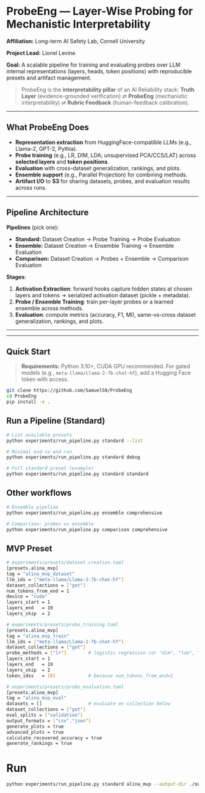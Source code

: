 # ProbeEng — Layer-Wise Probing for Mechanistic Interpretability

**Affiliation:** Long-term AI Safety Lab, Cornell University  

**Project Lead:** Lionel Levine

**Goal:** A scalable pipeline for training and evaluating probes over LLM internal representations (layers, heads, token positions) with reproducible presets and artifact management.

> ProbeEng is the **interpretability pillar** of an AI Reliability stack:
> **Truth Layer** (evidence-grounded verification) ⇄ **ProbeEng** (mechanistic interpretability) ⇄ **Rubric Feedback** (human-feedback calibration).

---

## What ProbeEng Does

- **Representation extraction** from HuggingFace-compatible LLMs (e.g., Llama-2, GPT-2, Pythia).  
- **Probe training** (e.g., LR, DIM, LDA; unsupervised PCA/CCS/LAT) across **selected layers** and **token positions**.  
- **Evaluation** with cross-dataset generalization, rankings, and plots.  
- **Ensemble support** (e.g., Parallel Projection) for combining methods.  
- **Artifact I/O** to **S3** for sharing datasets, probes, and evaluation results across runs.

---

## Pipeline Architecture

**Pipelines** (pick one):
- **Standard:** Dataset Creation → Probe Training → Probe Evaluation  
- **Ensemble:** Dataset Creation → Ensemble Training → Ensemble Evaluation  
- **Comparison:** Dataset Creation → Probes + Ensemble → Comparison Evaluation

**Stages**:
1) **Activation Extraction**: forward hooks capture hidden states at chosen layers and tokens → serialized activation dataset (pickle + metadata).  
2) **Probe / Ensemble Training**: train per-layer probes or a learned ensemble across methods.  
3) **Evaluation**: compute metrics (accuracy, F1, MI), same-vs-cross dataset generalization, rankings, and plots.

---


---

## Quick Start

> **Requirements:** Python 3.10+, CUDA GPU recommended. For gated models (e.g., `meta-llama/Llama-2-7b-chat-hf`), add a Hugging Face token with access.

```bash
git clone https://github.com/SamuelS0/ProbeEng
cd ProbeEng
pip install -e .
```

## Run a Pipeline (Standard)

```bash
# List available presets
python experiments/run_pipeline.py standard --list

# Minimal end-to-end run
python experiments/run_pipeline.py standard debug

# Full standard preset (example)
python experiments/run_pipeline.py standard standard
```

## Other workflows 

```bash
# Ensemble pipeline
python experiments/run_pipeline.py ensemble comprehensive

# Comparison: probes vs ensemble
python experiments/run_pipeline.py comparison comprehensive
```

## MVP Preset 
```bash
# experiments/presets/dataset_creation.toml
[presets.alina_mvp]
tag = "alina_mvp_dataset"
llm_ids = ["meta-llama/Llama-2-7b-chat-hf"]
dataset_collections = ["got"]
num_tokens_from_end = 1
device = "cuda"
layers_start = 1
layers_end   = 19
layers_skip  = 2

# experiments/presets/probe_training.toml
[presets.alina_mvp]
tag = "alina_mvp_train"
llm_ids = ["meta-llama/Llama-2-7b-chat-hf"]
dataset_collections = ["got"]
probe_methods = ["lr"]        # logistic regression (or "dim", "lda", "pca", "ccs", "lat")
layers_start = 1
layers_end   = 19
layers_skip  = 2
token_idxs   = [0]            # because num_tokens_from_end=1

# experiments/presets/probe_evaluation.toml
[presets.alina_mvp]
tag = "alina_mvp_eval"
datasets = []                 # evaluate on collection below
dataset_collections = ["got"]
eval_splits = ["validation"]
output_formats = ["csv","json"]
generate_plots = true
advanced_plots = true
calculate_recovered_accuracy = true
generate_rankings = true
```

# Run
```bash
python experiments/run_pipeline.py standard alina_mvp --output-dir ./output/
```



